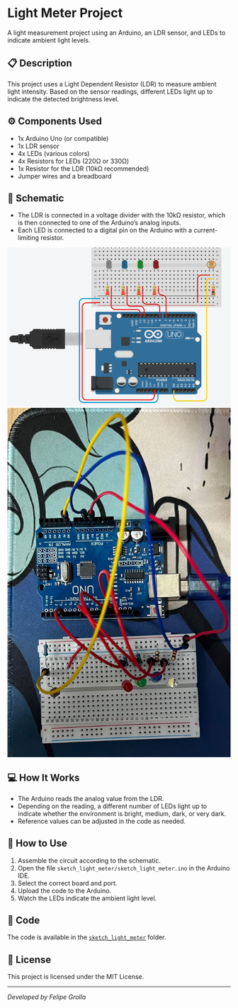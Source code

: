 # Light Meter Project

A light measurement project using an Arduino, an LDR sensor, and LEDs to indicate ambient light levels.

## 📋 Description

This project uses a Light Dependent Resistor (LDR) to measure ambient light intensity. Based on the sensor readings, different LEDs light up to indicate the detected brightness level.

## ⚙️ Components Used

- 1x Arduino Uno (or compatible)
- 1x LDR sensor
- 4x LEDs (various colors)
- 4x Resistors for LEDs (220Ω or 330Ω)
- 1x Resistor for the LDR (10kΩ recommended)
- Jumper wires and a breadboard

## 🔌 Schematic

- The LDR is connected in a voltage divider with the 10kΩ resistor, which is then connected to one of the Arduino’s analog inputs.
- Each LED is connected to a digital pin on the Arduino with a current-limiting resistor.

![Simulation](circuit_images/image_simulador.png)  
![Physical Circuit](circuit_images/Circuito_real.jpg)

## 💻 How It Works

- The Arduino reads the analog value from the LDR.
- Depending on the reading, a different number of LEDs light up to indicate whether the environment is bright, medium, dark, or very dark.
- Reference values can be adjusted in the code as needed.

## 🚀 How to Use

1. Assemble the circuit according to the schematic.
2. Open the file `sketch_light_meter/sketch_light_meter.ino` in the Arduino IDE.
3. Select the correct board and port.
4. Upload the code to the Arduino.
5. Watch the LEDs indicate the ambient light level.

## 📝 Code

The code is available in the [`sketch_light_meter`](./sketch_light_meter/sketch_light_meter.ino) folder.

## 📄 License

This project is licensed under the MIT License.

---

*Developed by Felipe Grolla*
